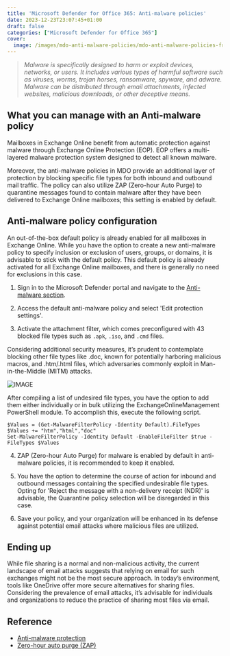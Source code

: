 ```yaml
---
title: 'Microsoft Defender for Office 365: Anti-malware policies'
date: 2023-12-23T23:07:45+01:00
draft: false
categories: ["Microsoft Defender for Office 365"]
cover: 
  image: /images/mdo-anti-malware-policies/mdo-anti-malware-policies-front.png
---
```


> _Malware is specifically designed to harm or exploit devices, networks, or users. It includes various types of harmful software such as viruses, worms, trojan horses, ransomware, spyware, and adware. Malware can be distributed through email attachments, infected websites, malicious downloads, or other deceptive means._

## What you can manage with an Anti-malware policy
Mailboxes in Exchange Online benefit from automatic protection against malware through Exchange Online Protection (EOP). EOP offers a multi-layered malware protection system designed to detect all known malware.

Moreover, the anti-malware policies in MDO provide an additional layer of protection by blocking specific file types for both inbound and outbound mail traffic. The policy can also utilize ZAP (Zero-hour Auto Purge) to quarantine messages found to contain malware after they have been delivered to Exchange Online mailboxes; this setting is enabled by default.

## Anti-malware policy configuration
An out-of-the-box default policy is already enabled for all mailboxes in Exchange Online. While you have the option to create a new anti-malware policy to specify inclusion or exclusion of users, groups, or domains, it is advisable to stick with the default policy. This default policy is already activated for all Exchange Online mailboxes, and there is generally no need for exclusions in this case.

1. Sign in to the Microsoft Defender portal and navigate to the [Anti-malware section](https://security.microsoft.com/antimalwarev2).

2. Access the default anti-malware policy and select 'Edit protection settings'.

3. Activate the attachment filter, which comes preconfigured with 43 blocked file types such as ```.apk```, ```.iso```, and ```.cmd``` files.

Considering additional security measures, it’s prudent to contemplate blocking other file types like .doc, known for potentially harboring malicious macros, and .htm/.html files, which adversaries commonly exploit in Man-in-the-Middle (MITM) attacks.

![IMAGE](/images/mdo-anti-malware-policies/mdo-anti-malware-policies-aitm.png)

After compiling a list of undesired file types, you have the option to add them either individually or in bulk utilizing the ExchangeOnlineManagement PowerShell module. To accomplish this, execute the following script.

```
$Values = (Get-MalwareFilterPolicy -Identity Default).FileTypes
$Values += "htm","html","doc"
Set-MalwareFilterPolicy -Identity Default -EnableFileFilter $true -FileTypes $Values
```

4. ZAP (Zero-hour Auto Purge) for malware is enabled by default in anti-malware policies, it is recommended to keep it enabled.

5. You have the option to determine the course of action for inbound and outbound messages containing the specified undesirable file types. Opting for 'Reject the message with a non-delivery receipt (NDR)' is advisable, the Quarantine policy selection will be disregarded in this case.

6. Save your policy, and your organization will be enhanced in its defense against potential email attacks where malicious files are utilized.

## Ending up
While file sharing is a normal and non-malicious activity, the current landscape of email attacks suggests that relying on email for such exchanges might not be the most secure approach. In today’s environment, tools like OneDrive offer more secure alternatives for sharing files. Considering the prevalence of email attacks, it’s advisable for individuals and organizations to reduce the practice of sharing most files via email.

## Reference 
- [Anti-malware protection](https://learn.microsoft.com/en-us/microsoft-365/security/office-365-security/anti-malware-protection-about)
- [Zero-hour auto purge (ZAP)](https://learn.microsoft.com/en-us/microsoft-365/security/office-365-security/zero-hour-auto-purge)